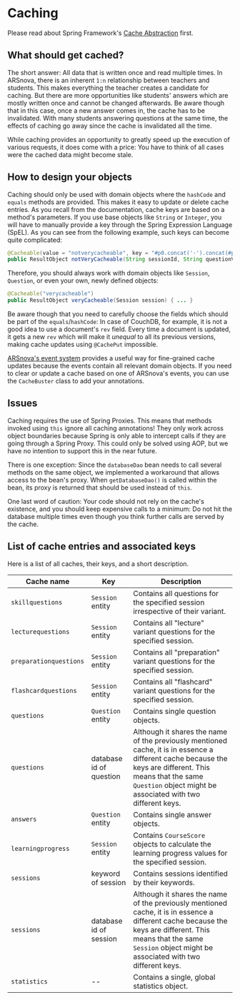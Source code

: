 # Caching

Please read about Spring Framework's [Cache Abstraction](http://docs.spring.io/spring/docs/current/spring-framework-reference/html/cache.html) first.


## What should get cached?

The short answer: All data that is written once and read multiple times. In ARSnova, there is an inherent `1:n` relationship between teachers and students. This makes everything the teacher creates a candidate for caching. But there are more opportunities like students' answers which are mostly written once and cannot be changed afterwards. Be aware though that in this case, once a new answer comes in, the cache has to be invalidated. With many students answering questions at the same time, the effects of caching go away since the cache is invalidated all the time.

While caching provides an opportunity to greatly speed up the execution of various requests, it does come with a price: You have to think of all cases were the cached data might become stale.


## How to design your objects

Caching should only be used with domain objects where the `hashCode` and `equals` methods are provided. This makes it easy to update or delete cache entries. As you recall from the documentation, cache keys are based on a method's parameters. If you use base objects like `String` or `Integer`, you will have to manually provide a key through the Spring Expression Language (SpEL). As you can see from the following example, such keys can become quite complicated:

```java
@Cacheable(value = "notverycacheable", key = "#p0.concat('-').concat(#p1).concat('-').concat(#p2)")
public ResultObject notVeryCacheable(String sessionId, String questionVariant, String subject) { ... }
```

Therefore, you should always work with domain objects like `Session`, `Question`, or even your own, newly defined objects:

```java
@Cacheable("verycacheable")
public ResultObject veryCacheable(Session session) { ... }
```

Be aware though that you need to carefully choose the fields which should be part of the `equals`/`hashCode`: In case of CouchDB, for example, it is not a good idea to use a document's `rev` field. Every time a document is updated, it gets a new `rev` which will make it _unequal_ to all its previous versions, making cache updates using `@CachePut` impossible.

[ARSnova's event system](https://github.com/thm-projects/arsnova-backend/wiki/Event-System) provides a useful way for fine-grained cache updates because the events contain all relevant domain objects. If you need to clear or update a cache based on one of ARSnova's events, you can use the `CacheBuster` class to add your annotations.


## Issues

Caching requires the use of Spring Proxies. This means that methods invoked using `this` ignore all caching annotations! They only work across object boundaries because Spring is only able to intercept calls if they are going through a Spring Proxy. This could only be solved using AOP, but we have no intention to support this in the near future.

There is one exception: Since the `databaseDao` bean needs to call several methods on the same object, we implemented a workaround that allows access to the bean's proxy. When `getDatabaseDao()` is called within the bean, its proxy is returned that should be used instead of `this`.

One last word of caution: Your code should not rely on the cache's existence, and you should keep expensive calls to a minimum: Do not hit the database multiple times even though you think further calls are served by the cache.


## List of cache entries and associated keys

Here is a list of all caches, their keys, and a short description.

Cache name | Key | Description
-----------|-----|------------
`skillquestions`| `Session` entity | Contains all questions for the specified session irrespective of their variant.
`lecturequestions` | `Session` entity | Contains all "lecture" variant questions for the specified session.
`preparationquestions` | `Session` entity | Contains all "preparation" variant questions for the specified session.
`flashcardquestions` | `Session` entity | Contains all "flashcard" variant questions for the specified session.
`questions` | `Question` entity | Contains single question objects.
`questions` | database id of question | Although it shares the name of the previously mentioned cache, it is in essence a different cache because the keys are different. This means that the same `Question` object might be associated with two different keys.
`answers`| `Question` entity | Contains single answer objects.
`learningprogress` | `Session` entity | Contains `CourseScore` objects to calculate the learning progress values for the specified session.
`sessions` | keyword of session | Contains sessions identified by their keywords.
`sessions` | database id of session | Although it shares the name of the previously mentioned cache, it is in essence a different cache because the keys are different. This means that the same `Session` object might be associated with two different keys.
`statistics` | -- | Contains a single, global statistics object.
